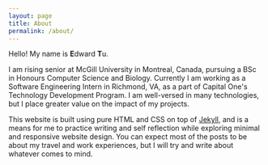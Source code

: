 ```yaml
---
layout: page
title: About
permalink: /about/
---
```


Hello! My name is **E**dward **T**u.

I am rising senior at McGill University in Montreal, Canada, pursuing a BSc in Honours Computer Science and Biology. Currently I am working as a Software Engineering Intern in Richmond, VA, as a part of Capital One's Technology Development Program. I am well-versed in many technologies, but I place greater value on the impact of my projects.

This website is built using pure HTML and CSS on top of [Jekyll](https://jekyllrb.com/), and is a means for me to practice writing and self reflection while exploring minimal and responsive website design. You can expect most of the posts to be about my travel and work experiences, but I will try and write about whatever comes to mind.